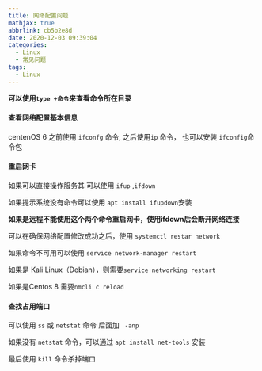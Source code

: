 ```yaml
---
title: 网络配置问题
mathjax: true
abbrlink: cb5b2e8d
date: 2020-12-03 09:39:04
categories:
  - Linux
  - 常见问题
tags:
  - Linux
---
```


**可以使用`type +命令`来查看命令所在目录**

#### 查看网络配置基本信息

centenOS 6 之前使用 `ifconfg` 命令, 之后使用`ip` 命令， 也可以安装 `ifconfig`命令包

#### 重启网卡

如果可以直接操作服务其 可以使用 `ifup` ,`ifdown`

如果提示系统没有命令可以使用 `apt install ifupdown`安装

**如果是远程不能使用这个两个命令重启网卡，使用ifdown后会断开网络连接**

可以在确保网络配置修改成功之后，使用 `systemctl restar network`

如果命令不可用可以使用 `service network-manager restart`

如果是 Kali Linux（Debian），则需要`service networking restart`

如果是Centos 8 需要`nmcli c reload`


#### 查找占用端口

可以使用 `ss` 或 `netstat` 命令 后面加 ` -anp` 

如果没有 `netstat` 命令，可以通过 `apt install net-tools` 安装

最后使用 `kill` 命令杀掉端口


